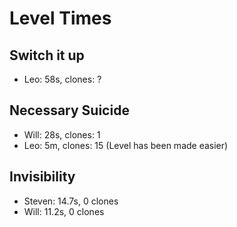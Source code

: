 # Level Times

## Switch it up
* Leo: 58s, clones: ?

## Necessary Suicide
* Will: 28s, clones: 1
* Leo: 5m, clones: 15 (Level has been made easier)

## Invisibility
* Steven: 14.7s, 0 clones
* Will: 11.2s, 0 clones
